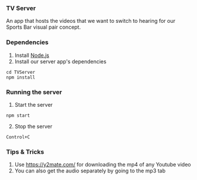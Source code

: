 ### TV Server
An app that hosts the videos that we want to switch to hearing for our Sports Bar visual pair concept.

### Dependencies

 1. Install [Node.js](https://nodejs.org/en/)
 2. Install our server app's dependencies
```
cd TVServer
npm install
```

### Running the server

  1. Start the server
```
npm start
```
  2. Stop the server
```
Control+C
```


### Tips & Tricks

 1. Use https://y2mate.com/ for downloading the mp4 of any Youtube video
   1. You can also get the audio separately by going to the mp3 tab
